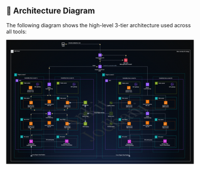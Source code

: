 

## 📸 Architecture Diagram

The following diagram shows the high-level 3-tier architecture used across all tools:

![Architecture Diagram](asset/architecture.gif)
